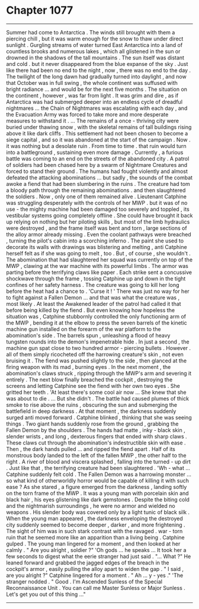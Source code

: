 
# Chapter 1077


---

Summer had come to Antarctica . The winds still brought with them a piercing chill , but it was warm enough for the snow to thaw under direct sunlight . Gurgling streams of water turned East Antarctica into a land of countless brooks and numerous lakes , which all glistened in the sun or drowned in the shadows of the tall mountains .
The sun itself was distant and cold . but it never disappeared from the blue expanse of the sky . Just like there had been no end to the night , now , there was no end to the day . The twilight of the long dawn had gradually turned into daylight , and now that October was in full swing , the whole continent was suffused with bright radiance ... and would be for the next five months .
The situation on the continent , however , was far from light . It was grim and dire , as if Antarctica was had submerged deeper into an endless cycle of dreadful nightmares ... the Chain of Nightmares was escalating with each day , and the Evacuation Army was forced to take more and more desperate measures to withstand it .
... The remains of a once - thriving city were buried under thawing snow , with the skeletal remains of tall buildings rising above it like dark cliffs . This settlement had not been chosen to become a siege capital , and so it was abandoned at the start of the campaign . Now . it was nothing but a desolate ruin . From time to time . that ruin would turn into a battleground , sustaining even more damage .
Currently , a furious battle was coming to an end on the streets of the abandoned city . A patrol of soldiers had been chased here by a swarm of Nightmare Creatures and forced to stand their ground . The humans had fought violently and almost defeated the attacking abominations ... but sadly , the sounds of the combat awoke a fiend that had been slumbering in the ruins .
The creature had tom a bloody path through the remaining abominations . and then slaughtered the soldiers . Now , only one of them remained alive . Lieutenant Catphine was struggling desperately with the controls of her MWP . but it was of no use - the mighty machine had been damaged too severely and toppled , its vestibular systems going completely offline .
She could have brought it back up relying on nothing but her piloting skills , but most of the limb hydraulics were destroyed , and the frame itself was bent and torn , large sections of the alloy armor already missing . Even the coolant pathways were breached , turning the pilot's cabin into a scorching inferno . The paint she used to decorate its walls with drawings was blistering and melting , anti Catphine herself felt as if she was going to melt , too .
But , of course , she wouldn't .
The abomination that had slaughtered her squad was currently on top of the MWP , clawing at the war machine with its powerful limbs . The armor was parting before the terrifying claws like paper . Each strike sent a concussive shockwave through the frame , tossing Catphine up and down in the tight confines of her safety harness . The creature was going to kill her long before the heat had a chance to . 'Curse it ! '
There was just no way for her to fight against a Fallen Demon ... and that was what the creature was , most likely . At least the Awakened leader of the patrol had called it that before being killed by the fiend . But even knowing how hopeless the situation was , Catphine stubbornly controlled the only functioning arm of the MWP , bending it at the elbow to press the seven barrels of the kinetic machine gun installed on the forearm of the war platform to the abomination's side . The barrels spun , unleashing a flood of heavy tungsten rounds into the demon's impenetrable hide .
In just a second , the machine gun spat close to two hundred armor - piercing bullets .
However . all of them simply ricocheted off the harrowing creature's skin , not even bruising it . The fiend was pushed slightly to the side , then glanced at the firing weapon with its mad , burning eyes . In the next moment , the abomination's claws struck , ripping through the MWP's arm and severing it entirely . The next blow finally breached the cockpit , destroying the screens and letting Catphine see the fiend with her own two eyes . She gritted her teeth .
'At least there's some cool air now ...
She knew that she was about to die .
... But she didn't .
The battle had caused plumes of thick smoke to rise above the ruins , obscuring the sun and submerging the battlefield in deep darkness . At that moment , the darkness suddenly surged anti moved forward . Catphine blinked , thinking that she was seeing things .
Two giant hands suddenly rose from the ground , grabbing the Fallen Demon by the shoulders . The hands had matte , inky - black skin , slender wrists , and long , dexterous fingers that ended with sharp claws . These claws cut through the abomination's indestructible skin with ease .
Then , the dark hands pulled ... and ripped the fiend apart .
Half of its monstrous body landed to the left of the fallen MWP , the other half to the right . A river of blood and viscera splashed , falling into the turned - up dirt .
Just like that , the terrifying creature had been slaughtered .
'Wh - what ...
Catphine suddenly felt cold . The Fallen Demon was a harrowing monster ... so what kind of otherworldly horror would be capable of killing it with such ease ?
As she stared , a figure emerged from the darkness , landing softly on the torn frame of the MWP . It was a young man with porcelain skin and black hair , his eyes glistening like dark gemstones . Despite the biting cold and the nightmarish surroundings , he were no armor and wielded no weapons . His slender body was covered only by a light tunic of black silk .
When the young man appeared , the darkness enveloping the destroyed city suddenly seemed to become deeper , darker , and more frightening .
The sight of him was in such stark contrast with the ravaged . war - torn ruin that he seemed more like an apparition than a living being .
Catphine gulped .
The young man lingered for a moment , and then looked at her calmly .
" Are you alright , soldier ?"
'Oh gods ... he speaks ...
It took her a few seconds to digest what the eerie stranger had just said .
"... What ?"
He leaned forward and grabbed the jagged edges of the breach in the cockpit's armor , easily pulling the alloy apart to widen the gap .
" I said , are you alright ?"
Catphine lingered for a moment .
" Ah ... y - yes ."
'The stranger nodded .
" Good . I'm Ascended Sunless of the Special Reconnaissance Unit . You can call me Master Sunless or Major Sunless . Let's get you out of this thing ..."

---

